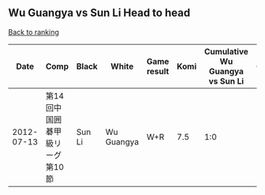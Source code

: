 ## Wu Guangya vs Sun Li Head to head

[Back to ranking](../../index.md)




| **Date** | **Comp** | **Black** | **White** | **Game result** | **Komi** | **Cumulative Wu Guangya vs Sun Li** | **Wu Guangya streak** | **Sun Li streak** | 
| --- | --- | --- | --- | --- | --- | --- | --- | --- |
| 2012-07-13 | 第14回中国囲碁甲級リーグ第10節 | Sun Li | Wu Guangya | W+R | 7.5 | 1:0 | 1 | 0 |




